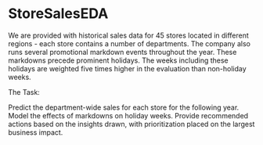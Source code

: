 # StoreSalesEDA
We are provided with historical sales data for 45 stores located in different regions - each store contains a number of departments. 
The company also runs several promotional markdown events throughout the year. 
These markdowns precede prominent holidays. The weeks including these holidays are weighted five times higher in the evaluation than non-holiday weeks.

The Task:
	
Predict the department-wide sales for each store for the following year.
Model the effects of markdowns on holiday weeks.
Provide recommended actions based on the insights drawn, with prioritization placed on the largest business impact.
